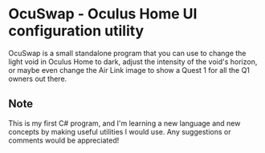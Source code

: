 # OcuSwap - Oculus Home UI configuration utility

OcuSwap is a small standalone program that you can use to change the light void in Oculus Home to dark, adjust the intensity of the void's horizon, or maybe even change the Air Link image to show a Quest 1 for all the Q1 owners out there.

## Note

This is my first C# program, and I'm learning a new language and new concepts by making useful utilities I would use. Any suggestions or comments would be appreciated!
